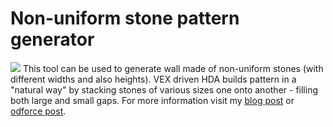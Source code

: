 # Non-uniform stone pattern generator
![](https://trandzik.com/assets/images/stones/pattern.jpg)
This tool can be used to generate wall made of non-uniform stones (with different widths and also heights). VEX driven HDA builds pattern in a "natural way" by stacking stones of various sizes one onto another - filling both large and small gaps. For more information visit my [blog post](https://trandzik.com/houdini/stone-pattern/) or [odforce post](https://forums.odforce.net/topic/22175-brickstone-wall-broken-horizontals/?page=2&tab=comments#comment-161771).